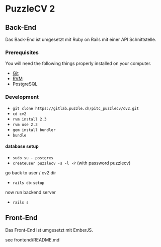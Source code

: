 # PuzzleCV 2

## Back-End

Das Back-End ist umgesetzt mit Ruby on Rails mit einer API Schnittstelle.

### Prerequisites

You will need the following things properly installed on your computer.

* [Git](http://git-scm.com/)
* [RVM](http://rvm.io/)
* PostgreSQL

### Development

* `git clone https://gitlab.puzzle.ch/pitc_puzzlecv/cv2.git`
* `cd cv2`
* `rvm install 2.3`
* `rvm use 2.3`
* `gem install bundler`
* `bundle`

#### database setup

* `sudo su - postgres`
* `createuser puzzlecv -s -l -P` (with password puzzlecv)

go back to user / cv2 dir
* `rails db:setup`

now run backend server
* `rails s`

## Front-End

Das Front-End ist umgesetzt mit EmberJS.

see frontend/README.md
